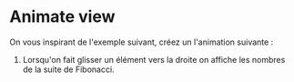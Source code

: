 # Animate view

On vous inspirant de l'exemple suivant, créez un l'animation suivante :

1. Lorsqu'on fait glisser un élément vers la droite on affiche les nombres de la suite de Fibonacci. 
